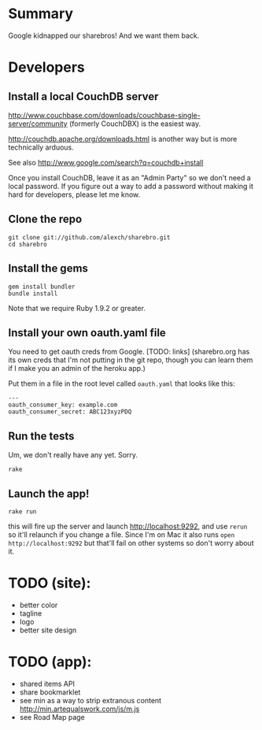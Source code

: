 # Summary

Google kidnapped our sharebros! And we want them back.

# Developers

## Install a local CouchDB server

<http://www.couchbase.com/downloads/couchbase-single-server/community> (formerly CouchDBX) is the easiest way.

<http://couchdb.apache.org/downloads.html> is another way but is more technically arduous.

See also <http://www.google.com/search?q=couchdb+install>

Once you install CouchDB, leave it as an "Admin Party" so we don't need a local password. If you figure out a way to add a password without making it hard for developers, please let me know.

## Clone the repo

    git clone git://github.com/alexch/sharebro.git
    cd sharebro

## Install the gems

    gem install bundler
    bundle install

Note that we require Ruby 1.9.2 or greater.
    
## Install your own oauth.yaml file

You need to get oauth creds from Google. [TODO: links]  (sharebro.org has its own creds that I'm not putting in the git repo, though you can learn them if I make you an admin of the heroku app.)

Put them in a file in the root level called `oauth.yaml` that looks like this:

    ---
    oauth_consumer_key: example.com
    oauth_consumer_secret: ABC123xyzPDQ

## Run the tests

Um, we don't really have any yet. Sorry.

    rake

## Launch the app!

    rake run

this will fire up the server and launch <http://localhost:9292>, and use `rerun` so it'll relaunch if you change a file. Since I'm on Mac it also runs `open http://localhost:9292` but that'll fail on other systems so don't worry about it.


# TODO (site):

* better color
* tagline
* logo
* better site design

# TODO (app):

* shared items API
* share bookmarklet
 * see min as a way to strip extranous content http://min.artequalswork.com/js/m.js
* see Road Map page

